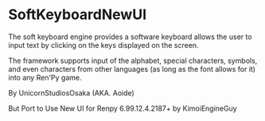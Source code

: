 # SoftKeyboardNewUI
The soft keyboard engine provides a software keyboard allows the user to input text by clicking on the keys displayed on the screen. 

The framework supports input of the alphabet, special characters, symbols, and even characters from other languages (as long as the font allows for it) into any Ren'Py game.  

By UnicornStudiosOsaka (AKA. Aoide) 

But Port to Use New UI for Renpy 6.99.12.4.2187+
by KimoiEngineGuy
